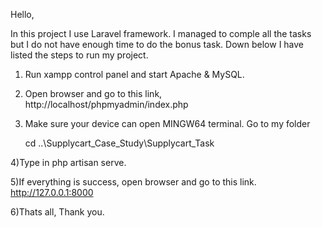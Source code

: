 Hello,

In this project I use Laravel framework. I managed to comple all the tasks but I 
do not have enough time to do the bonus task. Down below I have listed 
the steps to run my project.

1) Run xampp control panel and start Apache & MySQL.

2) Open browser and go to this link, http://localhost/phpmyadmin/index.php

3) Make sure your device can open MINGW64 terminal. Go to my folder 
	
	cd ..\Supplycart_Case_Study\Supplycart_Task

4)Type in
	php artisan serve.

5)If everything is success, open browser and go to this link. http://127.0.0.1:8000

6)Thats all, Thank you.



